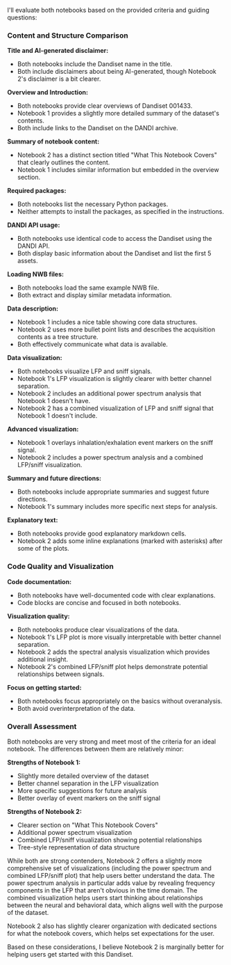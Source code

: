 I'll evaluate both notebooks based on the provided criteria and guiding questions:

### Content and Structure Comparison

**Title and AI-generated disclaimer:**
- Both notebooks include the Dandiset name in the title.
- Both include disclaimers about being AI-generated, though Notebook 2's disclaimer is a bit clearer.

**Overview and Introduction:**
- Both notebooks provide clear overviews of Dandiset 001433.
- Notebook 1 provides a slightly more detailed summary of the dataset's contents.
- Both include links to the Dandiset on the DANDI archive.

**Summary of notebook content:**
- Notebook 2 has a distinct section titled "What This Notebook Covers" that clearly outlines the content.
- Notebook 1 includes similar information but embedded in the overview section.

**Required packages:**
- Both notebooks list the necessary Python packages.
- Neither attempts to install the packages, as specified in the instructions.

**DANDI API usage:**
- Both notebooks use identical code to access the Dandiset using the DANDI API.
- Both display basic information about the Dandiset and list the first 5 assets.

**Loading NWB files:**
- Both notebooks load the same example NWB file.
- Both extract and display similar metadata information.

**Data description:**
- Notebook 1 includes a nice table showing core data structures.
- Notebook 2 uses more bullet point lists and describes the acquisition contents as a tree structure.
- Both effectively communicate what data is available.

**Data visualization:**
- Both notebooks visualize LFP and sniff signals.
- Notebook 1's LFP visualization is slightly clearer with better channel separation.
- Notebook 2 includes an additional power spectrum analysis that Notebook 1 doesn't have.
- Notebook 2 has a combined visualization of LFP and sniff signal that Notebook 1 doesn't include.

**Advanced visualization:**
- Notebook 1 overlays inhalation/exhalation event markers on the sniff signal.
- Notebook 2 includes a power spectrum analysis and a combined LFP/sniff visualization.

**Summary and future directions:**
- Both notebooks include appropriate summaries and suggest future directions.
- Notebook 1's summary includes more specific next steps for analysis.

**Explanatory text:**
- Both notebooks provide good explanatory markdown cells.
- Notebook 2 adds some inline explanations (marked with asterisks) after some of the plots.

### Code Quality and Visualization

**Code documentation:**
- Both notebooks have well-documented code with clear explanations.
- Code blocks are concise and focused in both notebooks.

**Visualization quality:**
- Both notebooks produce clear visualizations of the data.
- Notebook 1's LFP plot is more visually interpretable with better channel separation.
- Notebook 2 adds the spectral analysis visualization which provides additional insight.
- Notebook 2's combined LFP/sniff plot helps demonstrate potential relationships between signals.

**Focus on getting started:**
- Both notebooks focus appropriately on the basics without overanalysis.
- Both avoid overinterpretation of the data.

### Overall Assessment

Both notebooks are very strong and meet most of the criteria for an ideal notebook. The differences between them are relatively minor:

**Strengths of Notebook 1:**
- Slightly more detailed overview of the dataset
- Better channel separation in the LFP visualization
- More specific suggestions for future analysis
- Better overlay of event markers on the sniff signal

**Strengths of Notebook 2:**
- Clearer section on "What This Notebook Covers"
- Additional power spectrum visualization
- Combined LFP/sniff visualization showing potential relationships
- Tree-style representation of data structure

While both are strong contenders, Notebook 2 offers a slightly more comprehensive set of visualizations (including the power spectrum and combined LFP/sniff plot) that help users better understand the data. The power spectrum analysis in particular adds value by revealing frequency components in the LFP that aren't obvious in the time domain. The combined visualization helps users start thinking about relationships between the neural and behavioral data, which aligns well with the purpose of the dataset.

Notebook 2 also has slightly clearer organization with dedicated sections for what the notebook covers, which helps set expectations for the user.

Based on these considerations, I believe Notebook 2 is marginally better for helping users get started with this Dandiset.